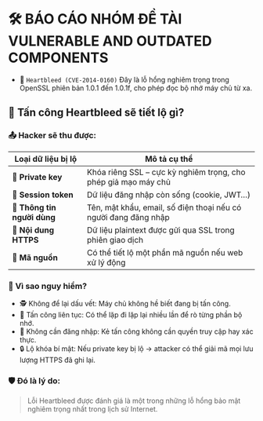 # 🛠️ BÁO CÁO NHÓM ĐỀ TÀI VULNERABLE AND OUTDATED COMPONENTS
-  🔐 `Heartbleed (CVE-2014-0160)` Đây là lỗ hổng nghiêm trọng trong OpenSSL phiên bản 1.0.1 đến 1.0.1f, cho phép đọc bộ nhớ máy chủ từ xa.
## 🧠 Tấn công Heartbleed sẽ tiết lộ gì?
### 📤 Hacker sẽ thu được:
| Loại dữ liệu bị lộ          | Mô tả cụ thể                                                    |
| --------------------------- | --------------------------------------------------------------- |
| 🔑 **Private key**          | Khóa riêng SSL – cực kỳ nghiêm trọng, cho phép giả mạo máy chủ  |
| 🔐 **Session token**        | Dữ liệu đăng nhập còn sống (cookie, JWT…)                       |
| 🧑 **Thông tin người dùng** | Tên, mật khẩu, email, số điện thoại nếu có người đang đăng nhập |
| 📄 **Nội dung HTTPS**       | Dữ liệu plaintext được gửi qua SSL trong phiên giao dịch        |
| 🧬 **Mã nguồn**             | Có thể tiết lộ một phần mã nguồn nếu web xử lý động             |
### 📛 Vì sao nguy hiểm?
- 🕵️ Không để lại dấu vết: Máy chủ không hề biết đang bị tấn công.
- 🔁 Tấn công liên tục: Có thể lặp đi lặp lại nhiều lần để rò từng phần bộ nhớ.
- 🧬 Không cần đăng nhập: Kẻ tấn công không cần quyền truy cập hay xác thực.
- 🔒 Lộ khóa bí mật: Nếu private key bị lộ → attacker có thể giải mã mọi lưu lượng HTTPS đã ghi lại.
### 🛡️ Đó là lý do:
> Lỗi Heartbleed được đánh giá là một trong những lỗ hổng bảo mật nghiêm trọng nhất trong lịch sử Internet.
